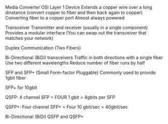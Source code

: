 Media Converter
OSI Layer 1 Device
Extends a copper wire over a long dinstance
(convert copper to fiber and then back again to copper)
Converting fiber to a copper port
Almost always powered

Transceiver
Transmitter and receiver (usually in a single component)
Provides a modular interface (You can swap out the transceiver that matches your network)

Duplex Communication
(Two Fibers)

Bi-Directional (BiDi) transceivers
Traffic in both directions with a single fiber
Use two different wavelengths
Reduce number of fiber runs by half

SFP and SFP+
(Small Form-factor Pluggable)
Commonly used to provide 1gbit fiber

SFP+ for 10gbit

QSFP:
4 channel SFP = FOUR 1 gbit = 4gbits per SFP

QSFP+:
Four channel SFP+ = Four 10 gbit/sec = 40gbit/sec

Bi-Directional (BiDi) QSFP and QSFP+
